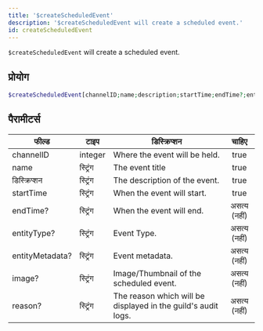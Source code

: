 ```yaml
---
title: '$createScheduledEvent'
description: '$createScheduledEvent will create a scheduled event.'
id: createScheduledEvent
---
```


`$createScheduledEvent` will create a scheduled event.

## प्रोयोग

```php
$createScheduledEvent[channelID;name;description;startTime;endTime?;entityType?;entityMetadata?;image?;reason?]
```

## पैरामीटर्स

| फील्ड           | टाइप     | डिस्क्रिप्शन                                                  |    चाहिए     |
| --------------- | -------- | ------------------------------------------------------------- |:------------:|
| channelID       | integer  | Where the event will be held.                                 |     true     |
| name            | स्ट्रिंग | The event title                                               |     true     |
| डिस्क्रिप्शन    | स्ट्रिंग | The description of the event.                                 |     true     |
| startTime       | स्ट्रिंग | When the event will start.                                    |     true     |
| endTime?        | स्ट्रिंग | When the event will end.                                      | असत्य (नहीं) |
| entityType?     | स्ट्रिंग | Event Type.                                                   | असत्य (नहीं) |
| entityMetadata? | स्ट्रिंग | Event metadata.                                               | असत्य (नहीं) |
| image?          | स्ट्रिंग | Image/Thumbnail of the scheduled event.                       | असत्य (नहीं) |
| reason?         | स्ट्रिंग | The reason which will be displayed in the guild's audit logs. | असत्य (नहीं) |
